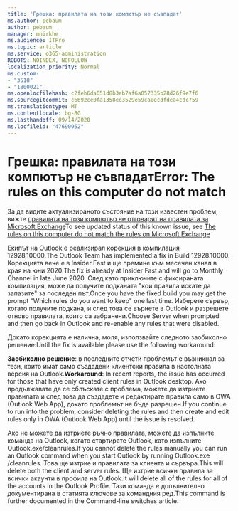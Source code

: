 ```yaml
---
title: 'Грешка: правилата на този компютър не съвпадат'
ms.author: pebaum
author: pebaum
manager: mnirkhe
ms.audience: ITPro
ms.topic: article
ms.service: o365-administration
ROBOTS: NOINDEX, NOFOLLOW
localization_priority: Normal
ms.custom:
- "3518"
- "1800021"
ms.openlocfilehash: c2feb6da651d8b3eb7af6a057335b28d26f9e7f6
ms.sourcegitcommit: c6692ce0fa1358ec3529e59ca0ecdfdea4cdc759
ms.translationtype: MT
ms.contentlocale: bg-BG
ms.lasthandoff: 09/14/2020
ms.locfileid: "47690952"
---
```

# <a name="error-the-rules-on-this-computer-do-not-match"></a><span data-ttu-id="a959a-102">Грешка: правилата на този компютър не съвпадат</span><span class="sxs-lookup"><span data-stu-id="a959a-102">Error: The rules on this computer do not match</span></span>

<span data-ttu-id="a959a-103">За да видите актуализираното състояние на този известен проблем, вижте [правилата на този компютър не отговарят на правилата за Microsoft Exchange](https://support.office.com/article/d032e037-b224-429e-b325-633afde9b5f0)</span><span class="sxs-lookup"><span data-stu-id="a959a-103">To see updated status of this known issue, see [The rules on this computer do not match the rules on Microsoft Exchange](https://support.office.com/article/d032e037-b224-429e-b325-633afde9b5f0)</span></span>

<span data-ttu-id="a959a-104">Екипът на Outlook е реализирал корекция в компилация 12928,10000.</span><span class="sxs-lookup"><span data-stu-id="a959a-104">The Outlook Team has implemented a fix in Build 12928.10000.</span></span> <span data-ttu-id="a959a-105">Корекцията вече е в Insider Fast и ще премине към месечен канал в края на юни 2020.</span><span class="sxs-lookup"><span data-stu-id="a959a-105">The fix is already at Insider Fast and will go to Monthly Channel in late June 2020.</span></span> <span data-ttu-id="a959a-106">След като приключите с фиксираната компилация, може да получите подканата "кои правила искате да запазите" за последен път.</span><span class="sxs-lookup"><span data-stu-id="a959a-106">Once you have the fixed build you may get the prompt "Which rules do you want to keep" one last time.</span></span> <span data-ttu-id="a959a-107">Изберете сървър, когато получите подкана, и след това се върнете в Outlook и разрешете отново правилата, които са забранени.</span><span class="sxs-lookup"><span data-stu-id="a959a-107">Choose Server when prompted and then go back in Outlook and re-enable any rules that were disabled.</span></span>

<span data-ttu-id="a959a-108">Докато корекцията е налична, моля, използвайте следното заобиколно решение:</span><span class="sxs-lookup"><span data-stu-id="a959a-108">Until the fix is available please use the following workaround:</span></span>

<span data-ttu-id="a959a-109">**Заобиколно решение**: в последните отчети проблемът е възникнал за тези, които имат само създадени клиентски правила в настолната версия на Outlook.</span><span class="sxs-lookup"><span data-stu-id="a959a-109">**Workaround**: In recent reports, the issue has occurred for those that have only created client rules in Outlook desktop.</span></span> <span data-ttu-id="a959a-110">Ако продължавате да се сблъскате с проблема, можете да изтриете правилата и след това да създадете и редактирате правила само в OWA (Outlook Web App), докато проблемът не бъде разрешен.</span><span class="sxs-lookup"><span data-stu-id="a959a-110">If you continue to run into the problem, consider deleting the rules and then create and edit rules only in OWA (Outlook Web App) until the issue is resolved.</span></span>

<span data-ttu-id="a959a-111">Ако не можете да изтриете ръчно правилата, можете да изпълните команда на Outlook, когато стартирате Outlook, като изпълните Outlook.exe/cleanrules.</span><span class="sxs-lookup"><span data-stu-id="a959a-111">If you cannot delete the rules manually you can run an Outlook command when you start Outlook by running Outlook.exe /cleanrules.</span></span> <span data-ttu-id="a959a-112">Това ще изтрие и правилата за клиента и сървъра.</span><span class="sxs-lookup"><span data-stu-id="a959a-112">This will delete both the client and server rules.</span></span> <span data-ttu-id="a959a-113">Ще изтрие всички правила за всички акаунти в профила на Outlook.</span><span class="sxs-lookup"><span data-stu-id="a959a-113">It will delete all of the rules for all of the accounts in the Outlook Profile.</span></span> <span data-ttu-id="a959a-114">Тази команда е допълнително документирана в статията ключове за командния ред.</span><span class="sxs-lookup"><span data-stu-id="a959a-114">This command is further documented in the Command-line switches article.</span></span>

